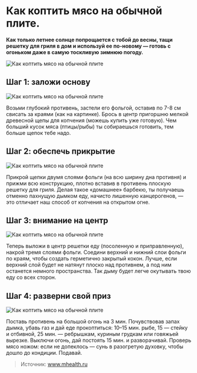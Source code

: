 # Как коптить мясо на обычной плите.
**Как только летнее солнце попрощается с тобой до весны, тащи решетку для гриля в дом и используй ее по-новому — готовь с огоньком даже в самую тоскливую зимнюю погоду.**

![Как коптить мясо на обычной плите](/images/Kulinar/Myaso/kopchenie_vyasa_na_plite_01.jpg 'Как коптить мясо на обычной плите')

## Шаг 1: заложи основу

![Как коптить мясо на обычной плите](/images/Kulinar/Myaso/kopchenie_vyasa_na_plite_02.jpg 'Как коптить мясо на обычной плите')

Возьми глубокий противень, застели его фольгой, оставив по 7-8 см свисать за краями (как на картинке). Брось в центр пригоршню мелкой древесной щепы для копчения (можешь купить уже готовую). Чем больший кусок мяса (птицы/рыбы) ты собираешься готовить, тем больше щепок тебе надо.

## Шаг 2: обеспечь прикрытие

![Как коптить мясо на обычной плите](/images/Kulinar/Myaso/kopchenie_vyasa_na_plite_03.jpg 'Как коптить мясо на обычной плите')

Прикрой щепки двумя слоями фольги (на всю ширину дна противня) и прижми всю конструкцию, плотно вставив в противень плоскую решетку для гриля. Делая такое «домашнее» барбекю, ты получаешь отменно пахнущую дымком еду, начисто лишенную канцерогенов, — это отличает наш способ от копчения на открытом огне.

## Шаг 3: внимание на центр

![Как коптить мясо на обычной плите](/images/Kulinar/Myaso/kopchenie_vyasa_na_plite_04.jpg 'Как коптить мясо на обычной плите')

Теперь выложи в центр решетки еду (посоленную и приправленную), накрой тремя слоями фольги. Соедини верхний и нижний слои фольги по краям, чтобы создать герметично закрытый кокон. Лучше, если верхний слой будет не натянут плоско над противнем, а под ним останется немного пространства. Так дыму будет легче окутывать твою еду со всех сторон.

## Шаг 4: разверни свой приз

![Как коптить мясо на обычной плите](/images/Kulinar/Myaso/kopchenie_vyasa_na_plite_05.jpg 'Как коптить мясо на обычной плите')

Поставь противень на большой огонь на 3 мин. Почувствовав запах дымка, убавь газ и дай еде прокоптиться: 10–15 мин. рыбе, 15 — стейку и отбивной, 25 мин. — ребрышкам, куриным грудкам или говяжьей вырезке. Выключи огонь, дай постоять 15 мин. и разворачивай. Проверь мясо ножом: если не допеклось — сунь в разогретую духовку, чтобы дошло до кондиции. Подавай.

> Источник: www.mhealth.ru
